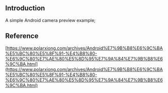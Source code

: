 ## Introduction  
A simple Android camera preview example;

## Reference  
[https://www.polarxiong.com/archives/Android%E7%9B%B8%E6%9C%BA%E5%BC%80%E5%8F%91-%E4%B8%80-%E6%9C%80%E7%AE%80%E5%8D%95%E7%9A%84%E7%9B%B8%E6%9C%BA.html](https://www.polarxiong.com/archives/Android%E7%9B%B8%E6%9C%BA%E5%BC%80%E5%8F%91-%E4%B8%80-%E6%9C%80%E7%AE%80%E5%8D%95%E7%9A%84%E7%9B%B8%E6%9C%BA.html)
